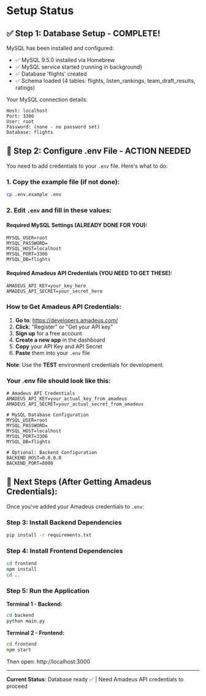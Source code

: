 # Setup Status

## ✅ Step 1: Database Setup - COMPLETE!

MySQL has been installed and configured:
- ✅ MySQL 9.5.0 installed via Homebrew
- ✅ MySQL service started (running in background)
- ✅ Database 'flights' created
- ✅ Schema loaded (4 tables: flights, listen_rankings, team_draft_results, ratings)

Your MySQL connection details:
```
Host: localhost
Port: 3306
User: root
Password: (none - no password set)
Database: flights
```

## 📝 Step 2: Configure .env File - ACTION NEEDED

You need to add credentials to your `.env` file. Here's what to do:

### 1. Copy the example file (if not done):
```bash
cp .env.example .env
```

### 2. Edit `.env` and fill in these values:

#### Required MySQL Settings (ALREADY DONE FOR YOU):
```env
MYSQL_USER=root
MYSQL_PASSWORD=
MYSQL_HOST=localhost
MYSQL_PORT=3306
MYSQL_DB=flights
```

#### Required Amadeus API Credentials (YOU NEED TO GET THESE):
```env
AMADEUS_API_KEY=your_key_here
AMADEUS_API_SECRET=your_secret_here
```

### How to Get Amadeus API Credentials:

1. **Go to**: https://developers.amadeus.com/
2. **Click**: "Register" or "Get your API key"
3. **Sign up** for a free account
4. **Create a new app** in the dashboard
5. **Copy** your API Key and API Secret
6. **Paste** them into your `.env` file

**Note**: Use the **TEST** environment credentials for development.

### Your .env file should look like this:
```env
# Amadeus API Credentials
AMADEUS_API_KEY=your_actual_key_from_amadeus
AMADEUS_API_SECRET=your_actual_secret_from_amadeus

# MySQL Database Configuration
MYSQL_USER=root
MYSQL_PASSWORD=
MYSQL_HOST=localhost
MYSQL_PORT=3306
MYSQL_DB=flights

# Optional: Backend Configuration
BACKEND_HOST=0.0.0.0
BACKEND_PORT=8000
```

## 🎯 Next Steps (After Getting Amadeus Credentials):

Once you've added your Amadeus credentials to `.env`:

### Step 3: Install Backend Dependencies
```bash
pip install -r requirements.txt
```

### Step 4: Install Frontend Dependencies
```bash
cd frontend
npm install
cd ..
```

### Step 5: Run the Application

**Terminal 1 - Backend:**
```bash
cd backend
python main.py
```

**Terminal 2 - Frontend:**
```bash
cd frontend
npm start
```

Then open: http://localhost:3000

---

**Current Status**: Database ready ✅ | Need Amadeus API credentials to proceed
